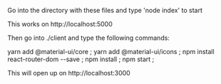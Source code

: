 Go into the directory with these files and type 'node index' to start

This works on http://localhost:5000

Then go into ./client and type the following commands:

yarn add @material-ui/core ;
yarn add @material-ui/icons ;
npm install react-router-dom --save ;
npm install ;
npm start ;

This will open up on http://localhost:3000
